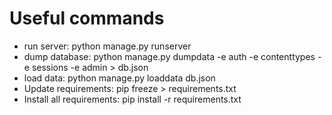 # Useful commands
* run server: python manage.py runserver
* dump database: python manage.py dumpdata -e auth -e contenttypes -e sessions -e admin > db.json
* load data: python manage.py loaddata db.json
* Update requirements: pip freeze > requirements.txt
* Install all requirements: pip install -r requirements.txt